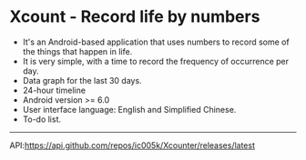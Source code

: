 # Xcount - Record life by numbers
* It's an Android-based application that uses numbers to record some of the things that happen in life.
* It is very simple, with a time to record the frequency of occurrence per day.
* Data graph for the last 30 days.
* 24-hour timeline
* Android version >= 6.0
* User interface language: English and Simplified Chinese.
* To-do list.

---

API:https://api.github.com/repos/ic005k/Xcounter/releases/latest
